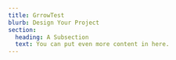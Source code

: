 ```yaml
---
title: GrrowTest
blurb: Design Your Project
section:
  heading: A Subsection
  text: You can put even more content in here.
---
```

